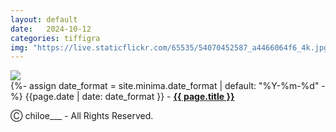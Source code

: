 ```yaml
---
layout: default
date:   2024-10-12
categories: tiffigra
img: "https://live.staticflickr.com/65535/54070452587_a4466064f6_4k.jpg"
---
```


<picture>
    <source srcset="{{page.img}}" media="(min-width: 800px)">
    <img src="{{page.img}}" />
</picture>

<br>
{%- assign date_format = site.minima.date_format | default: "%Y-%m-%d" -%} 
<span class="post-meta">{{page.date | date: date_format }} - </span><a style="font-weight: 700;" href="https://www.instagram.com/chiloe____/">{{ page.title }}</a><br>
<span class="post-meta">
</span>

<span class="post-meta" onclick="window.location='https://www.instagram.com/chiloe____/'">Ⓒ chiloe___ - All Rights Reserved.</span>